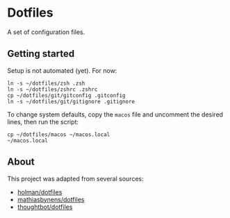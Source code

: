 # Dotfiles

A set of configuration files.

## Getting started

Setup is not automated (yet). For now:

```
ln -s ~/dotfiles/zsh .zsh
ln -s ~/dotfiles/zshrc .zshrc
cp ~/dotfiles/git/gitconfig .gitconfig
ln -s ~/dotfiles/git/gitignore .gitignore
```

To change system defaults, copy the `macos` file and uncomment the desired lines, then run the script: 

```
cp ~/dotfiles/macos ~/macos.local
~/macos.local
```

## About

This project was adapted from several sources:

* [holman/dotfiles](https://github.com/holman/dotfiles)
* [mathiasbynens/dotfiles](https://github.com/mathiasbynens/dotfiles)
* [thoughtbot/dotfiles](https://github.com/thoughtbot/dotfiles)
